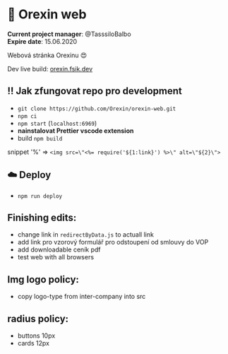 # 🚀 Orexin web
**Current project manager**:  @TasssiloBalbo   
**Expire date**: 15.06.2020

Webová stránka Orexinu 😍

Dev live build: [orexin.fsik.dev](https://orexin.fsik.dev/)

## ‼️ Jak zfungovat repo pro development

- `git clone https://github.com/Orexin/orexin-web.git`
- `npm ci`
- `npm start` (`localhost:6969`)
- **nainstalovat Prettier vscode extension**
- build `npm build`

snippet '%' => `<img src=\"<%= require('${1:link}') %>\" alt=\"${2}\">`

## ☁️ Deploy

- `npm run deploy`

## Finishing edits:

- change link in `redirectByData.js` to actuall link
- add link pro vzorový formulář pro odstoupení od smlouvy do VOP
- add downloadable ceník pdf
- test web with all browsers

## Img logo policy:

- copy logo-type from inter-company into src

## radius policy:

- buttons 10px
- cards 12px
